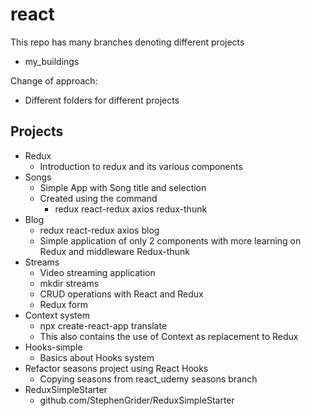 # react

This repo has many branches denoting different projects
* my_buildings

Change of approach:
* Different folders for different projects

## Projects
* Redux
    * Introduction to redux and its various components
* Songs
    * Simple App with Song title and selection
    * Created using the command
        * redux react-redux axios redux-thunk
* Blog
    * redux react-redux axios blog
    * Simple application of only 2 components with more learning on Redux and middleware Redux-thunk
* Streams
    * Video streaming application
    * mkdir streams
    * CRUD operations with React and Redux  
    * Redux form
* Context system
    * npx create-react-app translate
    * This also contains the use of Context as replacement to Redux
* Hooks-simple
    * Basics about Hooks system
* Refactor seasons project using React Hooks
    * Copying seasons from react_udemy seasons branch
* ReduxSimpleStarter
    * github.com/StephenGrider/ReduxSimpleStarter

    

